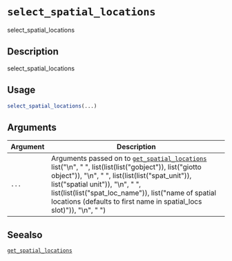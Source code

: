 # `select_spatial_locations`

select_spatial_locations


## Description

select_spatial_locations


## Usage

```r
select_spatial_locations(...)
```


## Arguments

Argument      |Description
------------- |----------------
`...`     |      Arguments passed on to [`get_spatial_locations`](#getspatiallocations)   list("\n", "    ", list(list(list("gobject")), list("giotto object")), "\n", "    ", list(list(list("spat_unit")), list("spatial unit")), "\n", "    ", list(list(list("spat_loc_name")), list("name of spatial locations (defaults to first name in spatial_locs slot)")), "\n", "  ")


## Seealso

[`get_spatial_locations`](#getspatiallocations)


